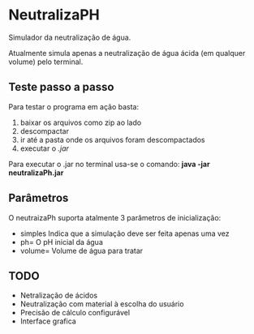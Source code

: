 # NeutralizaPH

Simulador da neutralização de água.

Atualmente simula apenas a neutralização de água ácida (em qualquer volume) pelo terminal.

## Teste passo a passo

Para testar o programa em ação basta:

1. baixar os arquivos como zip ao lado
2. descompactar
3. ir até a pasta onde os arquivos foram descompactados
4. executar o *.jar* 

Para executar o .jar no terminal usa-se o comando:
    **java -jar neutralizaPh.jar**
    
## Parâmetros

O neutraizaPh suporta atalmente 3 parâmetros de inicialização:

* simples
    Indica que a simulação deve ser feita apenas uma vez
* ph=<numero>
    O pH inicial da água
* volume=<numero>
    Volume de água para tratar

## TODO

* Netralização de ácidos
* Neutralização com material à escolha do usuário
* Precisão de cálculo configurável
* Interface grafica
